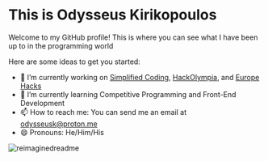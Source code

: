 # This is Odysseus Kirikopoulos

Welcome to my GitHub profile! This is where you can see what I have been up to in the programming world

Here are some ideas to get you started:

- 🔭 I’m currently working on [Simplified Coding](https://github.com/simplified-coding), [HackOlympia](https://github.com/hack-olympia), and [Europe Hacks](https://github.com/europe-hacks)
- 🌱 I’m currently learning Competitive Programming and Front-End Development
- 📫 How to reach me: You can send me an email at [odysseusk@proton.me](mailto:odysseusk@proton.me)
- 😄 Pronouns: He/Him/His

![reimaginedreadme](https://myreadme.vercel.app/api/embed/odysseuskir?panels=userstatistics,toprepositories,toplanguages,commitgraph)
